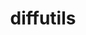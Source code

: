 ---
title: "diffutils"
layout: cache
categories: [package, v0.19]
meta: {"versions": ["3.8"], "compilers": ["gcc@=11.1.0", "gcc@=7.3.1", "gcc@=7.5.0", "gcc@=8.4.0", "oneapi@=2022.1.0"], "oss": ["amzn2", "ubuntu18.04", "ubuntu20.04"], "platforms": ["linux"], "targets": ["aarch64", "neoverse_n1", "x86_64", "x86_64_v3"], "stacks": ["aws-ahug", "aws-ahug-aarch64", "aws-isc", "aws-isc-aarch64", "build_systems", "data-vis-sdk", "e4s", "e4s-oneapi", "ml-cpu", "ml-cuda", "ml-rocm", "radiuss", "radiuss-aws", "radiuss-aws-aarch64", "tutorial"], "num_specs": 7, "num_specs_by_stack": {"radiuss-aws-aarch64": 2, "aws-isc-aarch64": 2, "aws-ahug-aarch64": 2, "aws-isc": 1, "radiuss-aws": 1, "ml-cpu": 1, "ml-cuda": 1, "aws-ahug": 1, "ml-rocm": 1, "radiuss": 1, "data-vis-sdk": 1, "tutorial": 2, "build_systems": 1, "e4s": 1, "e4s-oneapi": 1}}
spec_details: [{"hash": "7q6675kaaswklgy2ri4uwil62vgits5m", "compiler": "gcc@=7.3.1", "versions": ["3.8"], "os": "amzn2", "platform": "linux", "target": "aarch64", "variants": ["build_system=autotools"], "stacks": ["radiuss-aws-aarch64", "aws-isc-aarch64", "aws-ahug-aarch64"], "size": "-", "tarball": "https://binaries.spack.io/releases/v0.19/build_cache/linux-amzn2-aarch64/gcc-7.3.1/diffutils-3.8/linux-amzn2-aarch64-gcc-7.3.1-diffutils-3.8-7q6675kaaswklgy2ri4uwil62vgits5m.spack"}, {"hash": "qdqo4i243rmmoa6vn4c5fdnlryvmuysg", "compiler": "gcc@=7.3.1", "versions": ["3.8"], "os": "amzn2", "platform": "linux", "target": "neoverse_n1", "variants": ["build_system=autotools"], "stacks": ["radiuss-aws-aarch64", "aws-isc-aarch64", "aws-ahug-aarch64"], "size": "-", "tarball": "https://binaries.spack.io/releases/v0.19/build_cache/linux-amzn2-neoverse_n1/gcc-7.3.1/diffutils-3.8/linux-amzn2-neoverse_n1-gcc-7.3.1-diffutils-3.8-qdqo4i243rmmoa6vn4c5fdnlryvmuysg.spack"}, {"hash": "v23n3srptqs6t3xq47cyp3q6dytu6j63", "compiler": "gcc@=7.3.1", "versions": ["3.8"], "os": "amzn2", "platform": "linux", "target": "x86_64_v3", "variants": ["build_system=autotools"], "stacks": ["aws-isc", "radiuss-aws", "ml-cpu", "ml-cuda", "aws-ahug", "ml-rocm"], "size": "-", "tarball": "https://binaries.spack.io/releases/v0.19/build_cache/linux-amzn2-x86_64_v3/gcc-7.3.1/diffutils-3.8/linux-amzn2-x86_64_v3-gcc-7.3.1-diffutils-3.8-v23n3srptqs6t3xq47cyp3q6dytu6j63.spack"}, {"hash": "c3uhkcjt7tagz2djrd6r2b6b3c2tia3s", "compiler": "gcc@=7.5.0", "versions": ["3.8"], "os": "ubuntu18.04", "platform": "linux", "target": "x86_64", "variants": ["build_system=autotools"], "stacks": ["radiuss", "data-vis-sdk", "tutorial", "build_systems"], "size": "-", "tarball": "https://binaries.spack.io/releases/v0.19/build_cache/linux-ubuntu18.04-x86_64/gcc-7.5.0/diffutils-3.8/linux-ubuntu18.04-x86_64-gcc-7.5.0-diffutils-3.8-c3uhkcjt7tagz2djrd6r2b6b3c2tia3s.spack"}, {"hash": "zxww5n4s5qlaxxp6d4564yfyire5pjya", "compiler": "gcc@=11.1.0", "versions": ["3.8"], "os": "ubuntu20.04", "platform": "linux", "target": "x86_64", "variants": ["build_system=autotools"], "stacks": ["e4s"], "size": "-", "tarball": "https://binaries.spack.io/releases/v0.19/build_cache/linux-ubuntu20.04-x86_64/gcc-11.1.0/diffutils-3.8/linux-ubuntu20.04-x86_64-gcc-11.1.0-diffutils-3.8-zxww5n4s5qlaxxp6d4564yfyire5pjya.spack"}, {"hash": "42nykx7z5xb3ixivz5slj7zvrjjzlx5q", "compiler": "gcc@=8.4.0", "versions": ["3.8"], "os": "ubuntu18.04", "platform": "linux", "target": "x86_64", "variants": ["build_system=autotools"], "stacks": ["tutorial"], "size": "-", "tarball": "https://binaries.spack.io/releases/v0.19/build_cache/linux-ubuntu18.04-x86_64/gcc-8.4.0/diffutils-3.8/linux-ubuntu18.04-x86_64-gcc-8.4.0-diffutils-3.8-42nykx7z5xb3ixivz5slj7zvrjjzlx5q.spack"}, {"hash": "bqdcp2bfwmpbg4ppeaxneufzhbw3yfti", "compiler": "oneapi@=2022.1.0", "versions": ["3.8"], "os": "ubuntu20.04", "platform": "linux", "target": "x86_64", "variants": ["build_system=autotools"], "stacks": ["e4s-oneapi"], "size": "-", "tarball": "https://binaries.spack.io/releases/v0.19/build_cache/linux-ubuntu20.04-x86_64/oneapi-2022.1.0/diffutils-3.8/linux-ubuntu20.04-x86_64-oneapi-2022.1.0-diffutils-3.8-bqdcp2bfwmpbg4ppeaxneufzhbw3yfti.spack"}]
---